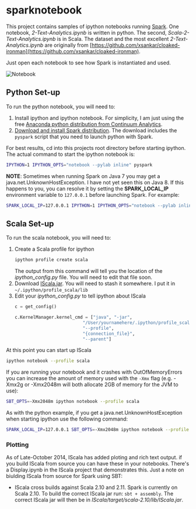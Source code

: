 
# sparknotebook

This project contains samples of ipython notebooks running [Spark](https://spark.apache.org/). One notebook, _2-Text-Analytics.ipynb_ is written in python. The second, _Scala-2-Text-Analytics.ipynb_ is in Scala. The dataset and the most excellent _2-Text-Analytics.ipynb_ are originally from [https://github.com/xsankar/cloaked-ironman](https://github.com/xsankar/cloaked-ironman).

Just open each notebook to see how Spark is instantiated and used.

![Notebook](https://pbs.twimg.com/media/B1O87jsCQAAeLfz.png:large)

## Python Set-up

To run the python notebook, you will need to:

1. Install ipython and ipython notebook. For simplicity, I am just using the free [Anaconda python distribution from Continuum Analytics](http://continuum.io/downloads).
2. [Download and install Spark distribution](https://spark.apache.org/downloads.html). The download includes the `pyspark` script that you need to launch python with Spark.

For best results, cd into this projects root directory before starting ipython. The actual command to start the ipython notebook is:

```bash
IPYTHON=1 IPYTHON_OPTS="notebook --pylab inline" pyspark
```

__NOTE__: Sometimes when running Spark on Java 7 you may get a java.net.UnknownHostException. I have not yet seen this on Java 8. If this happens to you, you can resolve it by setting the __SPARK_LOCAL_IP__ environment variable to `127.0.0.1` before launching Spark. For example:

```bash
SPARK_LOCAL_IP=127.0.0.1 IPYTHON=1 IPYTHON_OPTS="notebook --pylab inline" pyspark
```

## Scala Set-up

To run the scala notebook, you will need to:

1. Create a Scala profile for ipython
    ```bash
    ipython profile create scala
    ```
    The output from this command will tell you the location of the _ipython_config.py_ file. You will need to edit that file soon.  
2. Download [IScala.jar](https://github.com/mattpap/IScala/releases). You will need to stash it somewhere. I put it in `~/.ipython/profile_scala/lib`
3. Edit your _ipython_config.py_ to tell ipython about IScala
    ```python
    c = get_config()
    
    c.KernelManager.kernel_cmd = ["java", "-jar",
                              "/User/yournamehere/.ipython/profile_scala/lib/IScala.jar",
                              "--profile",
                              "{connection_file}",
                              "--parent"]
    ```

At this point you can start up IScala
```bash
ipython notebook --profile scala
```

If you are running your notebook and it crashes with OutOfMemoryErrors you can increase the amount of memory used with the `-Xmx` flag (e.g. -Xmx2g or -Xmx2048m will both allocate 2GB of memory for the JVM to use):
```bash
SBT_OPTS=-Xmx2048m ipython notebook --profile scala
```

As with the python example, if you get a java.net.UnknownHostException when starting ipython use the following command:

```bash
SPARK_LOCAL_IP=127.0.0.1 SBT_OPTS=-Xmx2048m ipython notebook --profile scala
```

### Plotting

As of Late-October 2014, IScala has added ploting and rich text output. if you build IScala from source you can have these in your notebooks. There's a Display.ipynb in the IScala project that demonstrates this. Just a note on biulding IScala from source for Spark using SBT:

- IScala cross builds against Scala 2.10 and 2.11. Spark is currently on Scala 2.10. To build the correct IScala jar run: `sbt + assembly`. The correct IScala jar will then be in _IScala/target/scala-2.10/lib/IScala.jar_.
